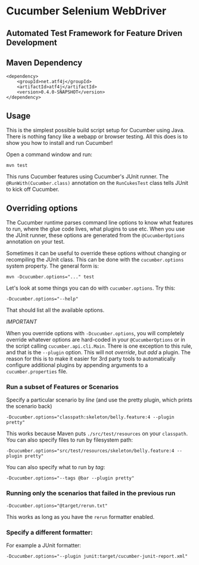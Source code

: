 # Cucumber Selenium WebDriver

## Automated Test Framework for Feature Driven Development

## Maven Dependency

	<dependency>
		<groupId>net.atf4j</groupId>
		<artifactId>atf4j</artifactId>
		<version>0.4.0-SNAPSHOT</version>
	</dependency>

## Usage

This is the simplest possible build script setup for Cucumber using Java.
There is nothing fancy like a webapp or browser testing. All this does is to show you how
to install and run Cucumber!

Open a command window and run:

    mvn test

This runs Cucumber features using Cucumber's JUnit runner. The `@RunWith(Cucumber.class)` annotation on the `RunCukesTest` class tells JUnit to kick off Cucumber.

## Overriding options

The Cucumber runtime parses command line options to know what features to run, where the glue code lives, what plugins to use etc. When you use the JUnit runner, these options are generated from the `@CucumberOptions` annotation on your test.

Sometimes it can be useful to override these options without changing or recompiling the JUnit class. This can be done with the `cucumber.options` system property. The general form is:

    mvn -Dcucumber.options="..." test

Let's look at some things you can do with `cucumber.options`. Try this:

    -Dcucumber.options="--help"

That should list all the available options.

*IMPORTANT*

When you override options with `-Dcucumber.options`, you will completely override whatever options are hard-coded in your `@CucumberOptions` or in the script calling `cucumber.api.cli.Main`. There is one exception to this rule, and that is the `--plugin` option. This will not _override_, but _add_ a plugin. The reason for this is to make it easier for 3rd party tools to automatically configure additional plugins by appending arguments to a `cucumber.properties` file.

### Run a subset of Features or Scenarios

Specify a particular scenario by *line* (and use the pretty plugin, which prints the scenario back)

    -Dcucumber.options="classpath:skeleton/belly.feature:4 --plugin pretty"

This works because Maven puts `./src/test/resources` on your `classpath`.
You can also specify files to run by filesystem path:

    -Dcucumber.options="src/test/resources/skeleton/belly.feature:4 --plugin pretty"

You can also specify what to run by *tag*:

    -Dcucumber.options="--tags @bar --plugin pretty"

### Running only the scenarios that failed in the previous run

    -Dcucumber.options="@target/rerun.txt"

This works as long as you have the `rerun` formatter enabled.

### Specify a different formatter:

For example a JUnit formatter:

    -Dcucumber.options="--plugin junit:target/cucumber-junit-report.xml"
